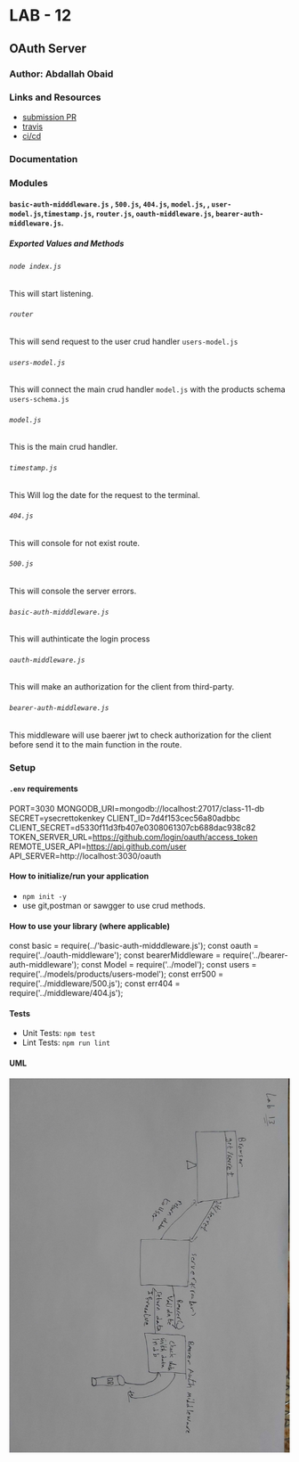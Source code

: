 # LAB - 12

<!-- ## Project: Project Name Here -->
## OAuth Server

### Author: Abdallah Obaid

### Links and Resources

* [submission PR](https://github.com/Abdallah-401-advanced-javascript/auth-server/pull/3)
* [travis](https://github.com/Abdallah-401-advanced-javascript/auth-server/pull/3/checks?check_run_id=756266336)
* [ci/cd](https://github.com/Abdallah-401-advanced-javascript/auth-server/pull/3/checks?check_run_id=756268588)
<!-- - [back-end server url](http://xyz.com) (when applicable) -->
<!-- * [front-end application](https://abdallah-lab-00.herokuapp.com/)  -->

### Documentation
<!-- * [jsdoc](https://abdallah-lab-00.herokuapp.com/docs/) -->
<!-- * [swagger](https://app.swaggerhub.com/apis/AbdallahObaid/class-06/0.1)  -->

### Modules
#### `basic-auth-midddleware.js` , `500.js`, `404.js`, `model.js`, , `user-model.js`,`timestamp.js`, `router.js`, `oauth-middleware.js`, `bearer-auth-middleware.js`.
##### Exported Values and Methods

###### `node index.js `
This will start listening.
###### `router`
This will send request to the user crud handler `users-model.js`
###### `users-model.js`
This will connect the main crud handler `model.js` with the products schema `users-schema.js`
###### `model.js`
This is the main crud handler.
###### `timestamp.js`
This Will log the date for the request to the terminal. 
###### `404.js`
This will console for not exist route.
###### `500.js`
This will console the server errors.
###### `basic-auth-midddleware.js`
This will authinticate the login process
###### `oauth-middleware.js`
This will make an authorization for the client from third-party.
###### `bearer-auth-middleware.js`
This middleware will use baerer jwt to check authorization for the client before send it to the main function in the route.

### Setup

#### `.env` requirements 
PORT=3030
MONGODB_URI=mongodb://localhost:27017/class-11-db
SECRET=ysecrettokenkey
CLIENT_ID=7d4f153cec56a80adbbc
CLIENT_SECRET=d5330f11d3fb407e0308061307cb688dac938c82
TOKEN_SERVER_URL=https://github.com/login/oauth/access_token
REMOTE_USER_API=https://api.github.com/user
API_SERVER=http://localhost:3030/oauth


#### How to initialize/run your application 

* `npm init -y`
*  use git,postman or sawgger to use crud methods.

#### How to use your library (where applicable)
<!-- * use const lib=require('lib') -->
const basic = require(../'basic-auth-midddleware.js');
const oauth = require('../oauth-middleware');
const bearerMiddleware = require('../bearer-auth-middleware');
const Model = require('../model');
const users = require('../models/products/users-model');
const err500 = require('../middleware/500.js');
const err404 = require('../middleware/404.js');

#### Tests

* Unit Tests: `npm test`
* Lint Tests: `npm run lint`

<!-- Incomplete Tests: -->

#### UML

![UML Diagram](whiteboardclass13.jpg)
